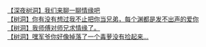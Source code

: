 [【深夜树洞】我们来聊一聊情缘吧](http://tieba.baidu.com/p/4439012764?see_lz=1&pn=)   
[【树洞】你有没有想过我不止把你当兄弟，每个渊都是发不出声的爱你](http://tieba.baidu.com/p/4439684743?see_lz=1&pn=)   
[【树洞】我师傅对师兄求情缘了。](http://tieba.baidu.com/p/4439120872?see_lz=1&pn=)   
[【树洞】嘿军爷你好像掉落了一个毒萝没有捡起来…](http://tieba.baidu.com/p/4439373121?see_lz=1&pn=)   
